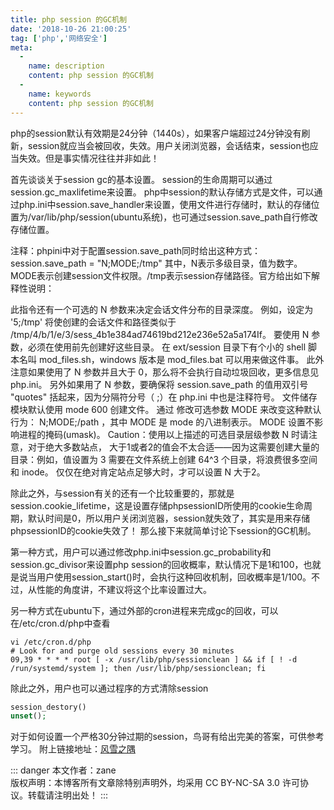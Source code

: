 ```yaml
---
title: php session 的GC机制
date: '2018-10-26 21:00:25'
tag: ['php','网络安全']
meta:
  -
    name: description
    content: php session 的GC机制
  -
    name: keywords
    content: php session 的GC机制
---
```

php的session默认有效期是24分钟（1440s），如果客户端超过24分钟没有刷新，session就应当会被回收，失效。用户关闭浏览器，会话结束，session也应当失效。但是事实情况往往并非如此！

首先谈谈关于session gc的基本设置。 session的生命周期可以通过session.gc_maxlifetime来设置。 php中session的默认存储方式是文件，可以通过php.ini中session.save_handler来设置，使用文件进行存储时，默认的存储位置为/var/lib/php/session(ubuntu系统)，也可通过session.save_path自行修改存储位置。

注释：phpini中对于配置session.save_path同时给出这种方式：session.save_path = "N;MODE;/tmp" 其中，N表示多级目录，值为数字。MODE表示创建session文件权限。/tmp表示session存储路径。官方给出如下解释性说明：

此指令还有一个可选的 N 参数来决定会话文件分布的目录深度。 例如，设定为 '5;/tmp' 将使创建的会话文件和路径类似于 /tmp/4/b/1/e/3/sess_4b1e384ad74619bd212e236e52a5a174If。 要使用 N 参数，必须在使用前先创建好这些目录。 在 ext/session 目录下有个小的 shell 脚本名叫 mod_files.sh，windows 版本是 mod_files.bat 可以用来做这件事。 此外注意如果使用了 N 参数并且大于 0，那么将不会执行自动垃圾回收，更多信息见 php.ini。 另外如果用了 N 参数，要确保将 session.save_path 的值用双引号 "quotes" 括起来，因为分隔符分号（ ;）在 php.ini 中也是注释符号。 文件储存模块默认使用 mode 600 创建文件。 通过 修改可选参数 MODE 来改变这种默认行为： N;MODE;/path ，其中 MODE 是 mode 的八进制表示。 MODE 设置不影响进程的掩码(umask)。 Caution：使用以上描述的可选目录层级参数 N 时请注意，对于绝大多数站点， 大于1或者2的值会不太合适——因为这需要创建大量的目录：例如，值设置为 3 需要在文件系统上创建 64^3 个目录，将浪费很多空间和 inode。 仅仅在绝对肯定站点足够大时，才可以设置 N 大于2。

除此之外，与session有关的还有一个比较重要的，那就是session.cookie_lifetime，这是设置存储phpsessionID所使用的cookie生命周期，默认时间是0，所以用户关闭浏览器，session就失效了，其实是用来存储phpsessionID的cookie失效了！ 那么接下来就简单讨论下session的GC机制。

第一种方式，用户可以通过修改php.ini中session.gc_probability和session.gc_divisor来设置php session的回收概率，默认情况下是1和100，也就是说当用户使用session_start()时，会执行这种回收机制，回收概率是1/100。不过，从性能的角度讲，不建议将这个比率设置过大。

另一种方式在ubuntu下，通过外部的cron进程来完成gc的回收，可以在/etc/cron.d/php中查看
```shell
vi /etc/cron.d/php 
# Look for and purge old sessions every 30 minutes
09,39 * * * * root [ -x /usr/lib/php/sessionclean ] && if [ ! -d /run/systemd/system ]; then /usr/lib/php/sessionclean; fi
```
除此之外，用户也可以通过程序的方式清除session
```php
session_destory()
unset();
```
对于如何设置一个严格30分钟过期的session，鸟哥有给出完美的答案，可供参考学习。 附上链接地址：[风雪之隅](http://www.laruence.com/2012/01/10/2469.html)


::: danger
本文作者：zane</br>
版权声明：本博客所有文章除特别声明外，均采用 CC BY-NC-SA 3.0 许可协议。转载请注明出处！
:::

